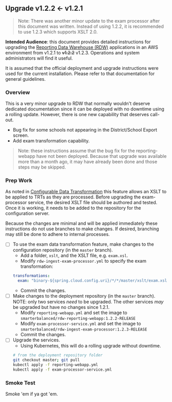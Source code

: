 ## Upgrade v1.2.2 <- v1.2.1

> Note: There was another minor update to the exam processor after this document was written.
> Instead of using 1.2.2, it is recommended to use 1.2.3 which supports XSLT 2.0.

**Intended Audience**: this document provides detailed instructions for upgrading the [Reporting Data Warehouse (RDW)](../README.md) applications in an AWS environment from v1.2.1 to ~~v1.2.2~~ v1.2.3. Operations and system administrators will find it useful.

It is assumed that the official deployment and upgrade instructions were used for the current installation. Please refer to that documentation for general guidelines.

### Overview

This is a very minor upgrade to RDW that normally wouldn't deserve dedicated documentation since it can be deployed
with no downtime using a rolling update. However, there is one new capability that deserves call-out.

* Bug fix for some schools not appearing in the District/School Export screen.
* Add exam transformation capability.

> Note: these instructions assume that the bug fix for the reporting-webapp have not been deployed.
> Because that upgrade was available more than a month ago, it may have already been done and those steps may be skipped.

### Prep Work

As noted in [Configurable Data Transformation](../docs/Runbook.DataSpecifications.md#configurable-data-transformation) this
feature allows an XSLT to be applied to TRTs as they are processed. Before upgrading the exam-processor service, the
desired XSLT file should be authored and tested. Once it is working, it needs to be added to the repository for the
configuration server.

Because the changes are minimal and will be applied immediately these instructions do not use branches to make changes.
If desired, branching may still be done to adhere to internal processes.

* [ ] To use the exam data transformation feature, make changes to the configuration repository (in the `master` branch).
    * Add a folder, `xslt`, and the XSLT file, e.g. `exam.xsl`.
    * Modify `rdw-ingest-exam-processor.yml` to specify the exam transformation:
    ```yaml
    transformations:
      exam: "binary-${spring.cloud.config.uri}/*/*/master/xslt/exam.xsl"
    ```
    * Commit the changes.
* [ ] Make changes to the deployment repository (in the `master` branch).
NOTE: only two services *need* to be upgraded. The other services *may* be upgraded but have no changes since 1.2.1.
    * Modify `reporting-webapp.yml` and set the image to `smarterbalanced/rdw-reporting-webapp:1.2.2-RELEASE`
    * Modify `exam-processor-service.yml` and set the image to `smarterbalanced/rdw-ingest-exam-processor:1.2.3-RELEASE`
    * Commit the changes.
* [ ] Upgrade the services.
    * Using Kubernetes, this will do a rolling upgrade without downtime.
    ```bash
    # from the deployment repository folder
    git checkout master; git pull
    kubectl apply -f reporting-webapp.yml
    kubectl apply -f exam-processor-service.yml
    ```

### Smoke Test
Smoke 'em if ya got 'em.         
